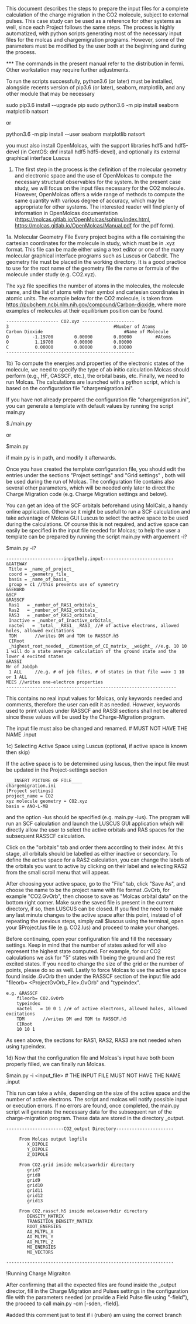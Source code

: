 This document describes the steps to prepare the input files for a complete calculation of the charge migration in the CO2 molecule, subject to external pulses. This case study can be used as a reference for other systems as well, since each Project follows the same steps. 
The process is highly automatized, with python scripts generating most of the necessary input files for the molcas and chargemigration programs. However, some of the parameters must be modified by the user both at the beginning and during the process.

*** The commands in the present manual refer to the distribution in fermi. Other
    workstation may require further adjustments.
    
To run the scripts successfully, python3.6 (or later) must be installed, alongside recents version of pip3.6 (or later), seaborn, matplotlib, and any other module that may be necessary

  sudo pip3.6 install --upgrade pip
  sudo python3.6 -m pip install seaborn matplotlib natsort
 
  or 

  python3.6 -m pip install --user seaborn matplotlib natsort

you must also install OpenMolcas, with the support libraries hdf5 and hdf5-devel (in CentOS: dnf install hdf5 hdf5-devel), and optionally its external graphical interface Luscus 


1. The first step in the process is the definition of the molecular geometry and electronic space and the use of OpenMolcas to compute the necessary structural observables for the system. In the present case study, we will focus on the input files necessary for the CO2 molecule. However, OpenMolcas offers a wide range of methods to compute the same quantity with various degree of accuracy, which may be appropriate for other systems. The interested reader will find plenty of information in OpenMolcas documentation (https://molcas.gitlab.io/OpenMolcas/sphinx/index.html, https://molcas.gitlab.io/OpenMolcas/Manual.pdf for the pdf form).

1a. Molecular Geometry File
Every project begins with a file containing the cartesian coordinates for the molecule in study, which must be in .xyz format. This file can be made either using a text editor or one of the many molecular graphical interface programs such as Luscus or Gabedit. The geometry file must be placed in the working directory. It is a good practice to use for the root name of the geometry file the name or formula of the molecule under study (e.g. CO2.xyz).

The xyz file specifies the number of atoms in the molecules, the molecule name, and the list of atoms with their symbol and cartesian coordinates in atomic units. The example below for the CO2 molecule, is taken from https://pubchem.ncbi.nlm.nih.gov/compound/Carbon-dioxide, where more examples of molecules at their equilibrium position can be found.


    -------------------- CO2.xyz --------------------
    3									     #Number of Atoms
    Carbon Dioxide							     #Name of Molecule
    O         -1.19700        0.00000        0.00000	     #Atoms
    O          1.19700        0.00000        0.00000
    C          0.00000        0.00000        0.00000
    -------------------------------------------------


1b) To compute the energies and properties of the electronic states of the molecule, we need to specify the type of ab initio calculation Molcas should perform (e.g., HF, CASSCF, etc.), the orbital basis, etc. Finally, we need to run Molcas. The calculations are launched with a python script, which is based on the configuration file "chargemigration.ini".

If you have not already prepared the configuration file "chargemigration.ini", you can generate a template with default values by running the script main.py

$./main.py

or

$main.py

if main.py is in path, and modify it afterwards. 

Once you have created the template configuration file, you should edit the entries under the sections "Project settings" and "Grid settings" , both will be used during the run of Molcas. The configuration file contains also several other parameters, which will be needed only later to direct the Charge Migration code (e.g. Charge Migration settings and below).

You can get an idea of the SCF orbitals beforehand using MolCalc, a handy online application. Otherwise it might be usefull to run a SCF calculation and take advantage of Molcas GUI Luscus to select the active space to be used during the calculations. Of course this is not required, and active space can easily be specified in the input file needed for Molcas; to help the user a template can be prepared by running the script main.py with arguement -i?

$main.py -i?


    ----------------------inputhelp.input---------------------------
    &GATEWAY 
     Title = _name_of_project_ 
     coord = _geometry_file_ 
     basis = _name_of_basis_ 
     group = c1 //this prevents use of symmetry
    &SEWARD
    &SCF
    &RASSCF
     Ras1   = _number_of_RAS1_orbitals_
     Ras2   = _number_of_RAS2_orbitals_
     RAS3   = _number_of_RAS3_orbitals_
     Inactive = _number_of_Inactive_orbitals_
     nactel   = _total_ _RAS1_ _RAS3_ //# of active electrons, allowed holes, allowed excitations
     TDM       //writes DM and TDM to RASSCF.h5
     CIRoot
     _highest_root_needed_ _dimention_of_CI_matrix_ _weight_ //e.g. 10 10 1 will do a state average calculation of the ground state and the lower 4 excited states
    &RASSI
    Nr of JobIph
     1 ALL     //e.g. # of job files, # of states in that file ==>> 1 10 or 1 ALL 
    MEES //writes one-electron properties
    -----------------------------------------------------------------


This contains no real input values for Molcas, only keywords needed and comments, therefore the user can edit it as needed. However, keywords used to print values under RASSCF and RASSI sections shall not be altered since these values will be used by the Charge-Migration program. 

The input file must  also be changed and renamed. # MUST NOT HAVE THE NAME <PROJECT>.input


1c) Selecting Active Space using Luscus (optional, if active space is known then skip)

If the active space is to be determined using luscus, then the input file must be updated in the Project-settings section

    ___INSERT PICTURE OF FILE____
    chargemigration.ini
    [Project settings]
    project_name = CO2 
    xyz molecule geometry = CO2.xyz
    basis = ANO-L-MB

and the option -lus should be specified (e.g. main.py -lus). The program will run an SCF calculation and launch the LUSCUS GUI application which will directly allow the user to select the active orbitals and RAS spaces for the subsequent RASSCF calculation.

Click on the "orbitals" tab and order them according to their index. At this stage, all orbitals should be labelled as either inactive or secondary. To define the active space for a RAS2 calculation, you can change the labels of the orbitals you want to active by clicking on their label and selecting RAS2 from the small scroll menu that will appear.

After choosing your active space, go to the "File" tab, click "Save As", and choose the name to be the project name with file format .GvOrb, for example "CO2.GvOrb", then choose to save as "Molcas orbital data" on the bottom right corner. Make sure the saved file is present in the current directory, if so, then LUSCUS can be closed. If you find the need to make any last minute changes to the active space after this point, instead of of repeating the previous steps, simply call $luscus using the terminal, open your $Project.lus file (e.g. CO2.lus) and proceed to make your changes.  

Before continuing, open your configuration file and fill the necessary settings. Keep in mind that the number of states asked for will also represent the highest state computed. For example, for our CO2 calculations we ask for "5" states with 1 being the ground and the rest excited states. If you need to change the size of the grid or the number of points, please do so as well. Lastly to force Molcas to use the active space found inside <ProjectName>.GvOrb then under the RASSCF section of the input file add "fileorb= <ProjectGvOrb_File>.GvOrb" and "typeindex".

    e.g. &RASSCF
        fileorb= CO2.GvOrb
        typeindex
        nactel   = 10 0 1 //# of active electrons, allowed holes, allowed excitations
        TDM       //writes DM and TDM to RASSCF.h5
        CIRoot
        10 10 1 
 
As seen above, the sections for RAS1, RAS2, RAS3 are not needed when using typeindex.


1d) Now that the configuration file and Molcas's input have both been properly filled, we can finally run Molcas. 


$main.py -i <input_file>    # THE INPUT FILE MUST NOT HAVE THE NAME <PROJECT>.input 


This run can take a while, depending on the size of the active space and the number of active electrons. The script and molcas will notify possible input or execution errors. If no errors are found, once completed, the main.py script will generate the necessary data for the subsequent run of the charge-migration program. These data are stored in the directory <Project>_output.


    ----------------------CO2_output Directory----------------------
         
         From Molcas output logfile
            X_DIPOLE
            Y_DIPOLE
            Z_DIPOLE
            
         From CO2.grid inside molcasworkdir directory
            grid7
            grid8
            grid9
            grid10
            grid11
            grid12
            grid13
            
         From CO2.rasscf.h5 inside molcasworkdir directory
            DENSITY_MATRIX
            TRANSITION_DENSITY_MATRIX
            ROOT_ENERGIES
            AO_MLTPL_X
            AO_MLTPL_Y
            AO_MLTPL_Z
            MO_ENERGIES
            MO_VECTORS
            
    ----------------------------------------------------------------

!Running Charge Migraiton

After confirming that all the expected files are found inside the <ProjectName>_output director, fill in the Charge Migration and Pulses settings in the configuration file with the parameters needed (or provide a Field Pulse file using "-field"), the proceed to call main.py -cm [-sden, -field].



	 
	 
	 


#added this comment just to test if i (ruben) am using the correct branch